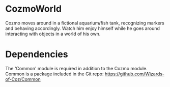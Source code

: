 # CozmoWorld

Cozmo moves around in a fictional aquarium/fish tank, recognizing markers and behaving accordingly. Watch him enjoy himself while he goes around interacting with objects in a world of his own.

# Dependencies

The 'Common' module is required in addition to the Cozmo module. 
Common is a package included in the Git repo: https://github.com/Wizards-of-Coz/Common
